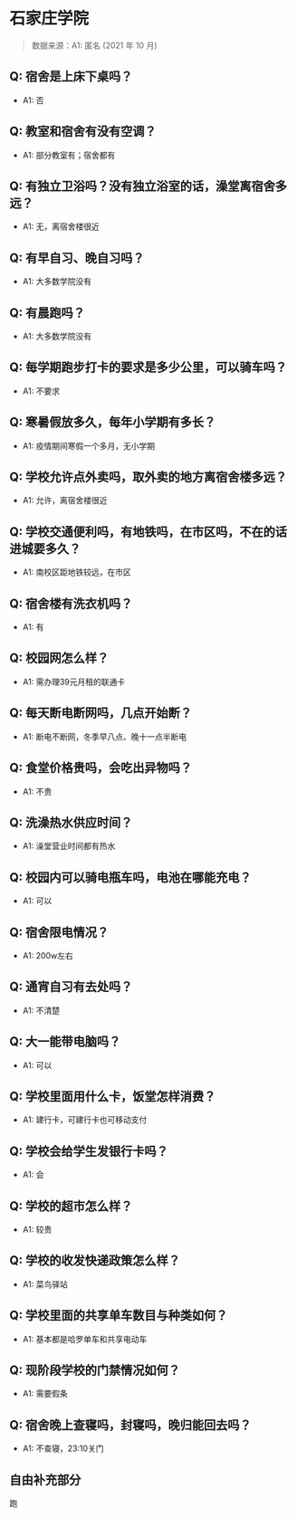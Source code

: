 # 石家庄学院

> 数据来源：A1: 匿名 (2021 年 10 月)

## Q: 宿舍是上床下桌吗？

- A1: 否

## Q: 教室和宿舍有没有空调？

- A1: 部分教室有；宿舍都有

## Q: 有独立卫浴吗？没有独立浴室的话，澡堂离宿舍多远？

- A1: 无，离宿舍楼很近

## Q: 有早自习、晚自习吗？

- A1: 大多数学院没有

## Q: 有晨跑吗？

- A1: 大多数学院没有

## Q: 每学期跑步打卡的要求是多少公里，可以骑车吗？

- A1: 不要求

## Q: 寒暑假放多久，每年小学期有多长？

- A1: 疫情期间寒假一个多月，无小学期

## Q: 学校允许点外卖吗，取外卖的地方离宿舍楼多远？

- A1: 允许，离宿舍楼很近

## Q: 学校交通便利吗，有地铁吗，在市区吗，不在的话进城要多久？

- A1: 南校区距地铁较远，在市区

## Q: 宿舍楼有洗衣机吗？

- A1: 有

## Q: 校园网怎么样？

- A1: 需办理39元月租的联通卡

## Q: 每天断电断网吗，几点开始断？

- A1: 断电不断网，冬季早八点、晚十一点半断电

## Q: 食堂价格贵吗，会吃出异物吗？

- A1: 不贵

## Q: 洗澡热水供应时间？

- A1: 澡堂营业时间都有热水

## Q: 校园内可以骑电瓶车吗，电池在哪能充电？

- A1: 可以

## Q: 宿舍限电情况？

- A1: 200w左右

## Q: 通宵自习有去处吗？

- A1: 不清楚

## Q: 大一能带电脑吗？

- A1: 可以

## Q: 学校里面用什么卡，饭堂怎样消费？

- A1: 建行卡，可建行卡也可移动支付

## Q: 学校会给学生发银行卡吗？

- A1: 会

## Q: 学校的超市怎么样？

- A1: 较贵

## Q: 学校的收发快递政策怎么样？

- A1: 菜鸟驿站

## Q: 学校里面的共享单车数目与种类如何？

- A1: 基本都是哈罗单车和共享电动车

## Q: 现阶段学校的门禁情况如何？

- A1: 需要假条

## Q: 宿舍晚上查寝吗，封寝吗，晚归能回去吗？

- A1: 不查寝，23:10关门

## 自由补充部分

跑
